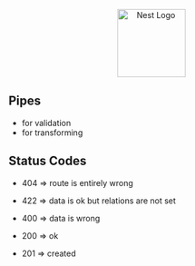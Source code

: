 <p align="center">
  <a href="http://nestjs.com/" target="blank"><img src="https://nestjs.com/img/logo-small.svg" width="120" alt="Nest Logo" /></a>
</p>

## Pipes

- for validation
- for transforming

## Status Codes

- 404 => route is entirely wrong
- 422 => data is ok but relations are not set
- 400 => data is wrong

- 200 => ok
- 201 => created
